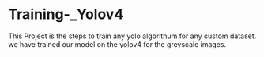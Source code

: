 # Training-_Yolov4
This Project is the steps to train any yolo algorithum for any custom dataset. we have trained our model on the yolov4 for the greyscale images. 
